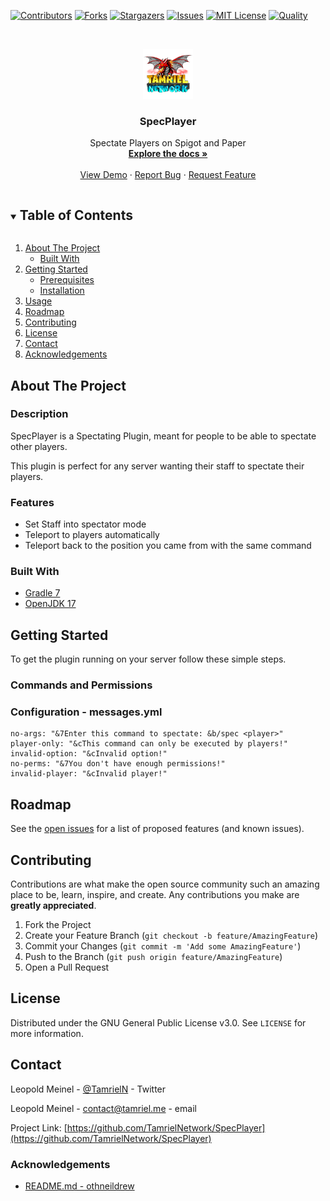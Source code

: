 <!-- PROJECT SHIELDS -->
[![Contributors][contributors-shield]][contributors-url]
[![Forks][forks-shield]][forks-url]
[![Stargazers][stars-shield]][stars-url]
[![Issues][issues-shield]][issues-url]
[![MIT License][license-shield]][license-url]
[![Quality][quality-shield]][quality-url]

<!-- PROJECT LOGO -->
<br />
<p align="center">
  <a href="https://github.com/TamrielNetwork/SpecPlayer">
    <img src="images/logo.png" alt="Logo" width="80" height="80">
  </a>

<h3 align="center">SpecPlayer</h3>

  <p align="center">
    Spectate Players on Spigot and Paper
    <br />
    <a href="https://github.com/TamrielNetwork/SpecPlayer"><strong>Explore the docs »</strong></a>
    <br />
    <br />
    <a href="https://github.com/TamrielNetwork/SpecPlayer">View Demo</a>
    ·
    <a href="https://github.com/TamrielNetwork/SpecPlayer/issues">Report Bug</a>
    ·
    <a href="https://github.com/TamrielNetwork/SpecPlayer/issues">Request Feature</a>
  </p>

<!-- TABLE OF CONTENTS -->
<details open="open">
  <summary><h2 style="display: inline-block">Table of Contents</h2></summary>
  <ol>
    <li>
      <a href="#about-the-project">About The Project</a>
      <ul>
        <li><a href="#built-with">Built With</a></li>
      </ul>
    </li>
    <li>
      <a href="#getting-started">Getting Started</a>
      <ul>
        <li><a href="#prerequisites">Prerequisites</a></li>
        <li><a href="#installation">Installation</a></li>
      </ul>
    </li>
    <li><a href="#usage">Usage</a></li>
    <li><a href="#roadmap">Roadmap</a></li>
    <li><a href="#contributing">Contributing</a></li>
    <li><a href="#license">License</a></li>
    <li><a href="#contact">Contact</a></li>
    <li><a href="#acknowledgements">Acknowledgements</a></li>
  </ol>
</details>

<!-- ABOUT THE PROJECT -->

## About The Project

### Description

SpecPlayer is a Spectating Plugin, meant for people to be able to spectate other players.

This plugin is perfect for any server wanting their staff to spectate their players.

### Features

* Set Staff into spectator mode
* Teleport to players automatically
* Teleport back to the position you came from with the same command

### Built With

* [Gradle 7](https://docs.gradle.org/7.3.3/release-notes.html)
* [OpenJDK 17](https://openjdk.java.net/projects/jdk/17/)

<!-- GETTING STARTED -->

## Getting Started

To get the plugin running on your server follow these simple steps.

### Commands and Permissions

### Configuration - messages.yml

```
no-args: "&7Enter this command to spectate: &b/spec <player>"
player-only: "&cThis command can only be executed by players!"
invalid-option: "&cInvalid option!"
no-perms: "&7You don't have enough permissions!"
invalid-player: "&cInvalid player!"
```

<!-- ROADMAP -->

## Roadmap

See the [open issues](https://github.com/TamrielNetwork/SpecPlayer/issues) for a list of proposed features (and known
issues).

<!-- CONTRIBUTING -->

## Contributing

Contributions are what make the open source community such an amazing place to be, learn, inspire, and create. Any
contributions you make are **greatly appreciated**.

1. Fork the Project
2. Create your Feature Branch (`git checkout -b feature/AmazingFeature`)
3. Commit your Changes (`git commit -m 'Add some AmazingFeature'`)
4. Push to the Branch (`git push origin feature/AmazingFeature`)
5. Open a Pull Request

<!-- LICENSE -->

## License

Distributed under the GNU General Public License v3.0. See `LICENSE` for more information.

<!-- CONTACT -->

## Contact

Leopold Meinel - [@TamrielN](https://twitter.com/TamrielN) - Twitter

Leopold Meinel - [contact@tamriel.me](mailto:contact@tamriel.me) - email

Project Link: [https://github.com/TamrielNetwork/SpecPlayer](https://github.com/TamrielNetwork/SpecPlayer)

<!-- ACKNOWLEDGEMENTS -->

### Acknowledgements

* [README.md - othneildrew](https://github.com/othneildrew/Best-README-Template)

<!-- MARKDOWN LINKS & IMAGES -->

[contributors-shield]: https://img.shields.io/github/contributors-anon/TamrielNetwork/SpecPlayer?style=for-the-badge

[contributors-url]: https://github.com/TamrielNetwork/SpecPlayer/graphs/contributors

[forks-shield]: https://img.shields.io/github/forks/TamrielNetwork/SpecPlayer?label=Forks&style=for-the-badge

[forks-url]: https://github.com/TamrielNetwork/SpecPlayer/network/members

[stars-shield]: https://img.shields.io/github/stars/TamrielNetwork/SpecPlayer?style=for-the-badge

[stars-url]: https://github.com/TamrielNetwork/SpecPlayer/stargazers

[issues-shield]: https://img.shields.io/github/issues/TamrielNetwork/SpecPlayer?style=for-the-badge

[issues-url]: https://github.com/TamrielNetwork/SpecPlayer/issues

[license-shield]: https://img.shields.io/github/license/TamrielNetwork/SpecPlayer?style=for-the-badge

[license-url]: https://github.com/TamrielNetwork/SpecPlayer/blob/main/LICENSE

[quality-shield]: https://img.shields.io/codefactor/grade/github/TamrielNetwork/SpecPlayer?style=for-the-badge

[quality-url]: https://www.codefactor.io/repository/github/TamrielNetwork/SpecPlayer

